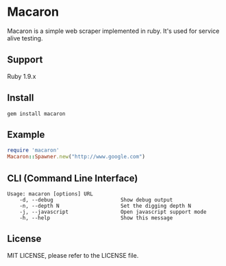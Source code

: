 # Macaron
Macaron is a simple web scraper implemented in ruby. It's used for service alive testing.

## Support
Ruby 1.9.x

## Install
    gem install macaron

## Example
```ruby
require 'macaron'
Macaron::Spawner.new("http://www.google.com")
```

## CLI (Command Line Interface)
```
Usage: macaron [options] URL
    -d, --debug                      Show debug output
    -n, --depth N                    Set the digging depth N
    -j, --javascript                 Open javascript support mode
    -h, --help                       Show this message
```

## License
MIT LICENSE, please refer to the LICENSE file.
